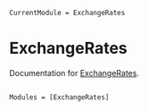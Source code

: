 ```@meta
CurrentModule = ExchangeRates
```

# ExchangeRates

Documentation for [ExchangeRates](https://github.com/tp2750/ExchangeRates.jl).

```@index
```

```@autodocs
Modules = [ExchangeRates]
```
